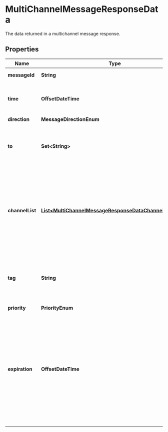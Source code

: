 

# MultiChannelMessageResponseData

The data returned in a multichannel message response.

## Properties

| Name | Type | Description | Notes |
|------------ | ------------- | ------------- | -------------|
|**messageId** | **String** | The ID of the message. |  |
|**time** | **OffsetDateTime** | The time the message was received by the Bandwidth API. |  |
|**direction** | **MessageDirectionEnum** |  |  |
|**to** | **Set&lt;String&gt;** | The destination phone number(s) of the message, in E164 format. |  |
|**channelList** | [**List&lt;MultiChannelMessageResponseDataChannelListInner&gt;**](MultiChannelMessageResponseDataChannelListInner.md) | A list of message bodies. The messages will be attempted in the order they are listed. Once a message sends successfully, the others will be ignored. |  |
|**tag** | **String** | A custom string that will be included in callback events of the message. Max 1024 characters. |  [optional] |
|**priority** | **PriorityEnum** |  |  [optional] |
|**expiration** | **OffsetDateTime** | A string with the date/time value that the message will automatically expire by. This must be a valid RFC-3339 value, e.g., 2021-03-14T01:59:26Z or 2021-03-13T20:59:26-05:00. Must be a date-time in the future. |  [optional] |



